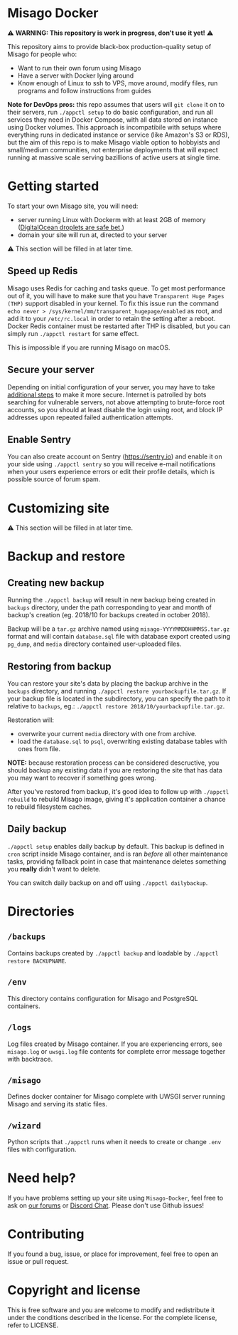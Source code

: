 Misago Docker
=============

⚠️ **WARNING: This repository is work in progress, don't use it yet!** ⚠️

This repository aims to provide black-box production-quality setup of Misago for people who:

- Want to run their own forum using Misago
- Have a server with Docker lying around
- Know enough of Linux to ssh to VPS, move around, modify files, run programs and follow instructions from guides

**Note for DevOps pros:** this repo assumes that users will `git clone` it on to their servers, run `./appctl setup` to do basic configuration, and run all services they need in Docker Compose, with all data stored on instance using Docker volumes. This approach is incompatibile with setups where everything runs in dedicated instance or service (like Amazon's S3 or RDS), but the aim of this repo is to make Misago viable option to hobbyists and small/medium communities, not enterprise deployments that will expect running at massive scale serving bazillions of active users at single time.


Getting started
===============

To start your own Misago site, you will need:

- server running Linux with Dockerm with at least 2GB of memory ([DigitalOcean droplets are safe bet.](https://m.do.co/c/a8c85735320a))
- domain your site will run at, directed to your server


⚠️ This section will be filled in at later time.


Speed up Redis
--------------

Misago uses Redis for caching and tasks queue. To get most performance out of it, you will have to make sure that you have `Transparent Huge Pages (THP)` support disabled in your kernel. To fix this issue run the command `echo never > /sys/kernel/mm/transparent_hugepage/enabled` as root, and add it to your `/etc/rc.local` in order to retain the setting after a reboot. Docker Redis container must be restarted after THP is disabled, but you can simply run `./appctl restart` for same effect.

This is impossible if you are running Misago on macOS.


Secure your server
------------------

Depending on initial configuration of your server, you may have to take [additional steps](https://www.digitalocean.com/community/tutorials/initial-server-setup-with-ubuntu-18-04) to make it more secure. Internet is patrolled by bots searching for vulnerable servers, not above attempting to brute-force root accounts, so you should at least disable the login using root, and block IP addresses upon repeated failed authentication attempts.


Enable Sentry
-------------

You can also create account on Sentry (https://sentry.io) and enable it on your side using `./appctl sentry` so you will receive e-mail notifications when your users experience errors or edit their profile details, which is possible source of forum spam.


Customizing site
================

⚠️ This section will be filled in at later time.


Backup and restore
==================

Creating new backup
-------------------

Running the `./appctl backup` will result in new backup being created in `backups` directory, under the path corresponding to year and month of backup's creation (eg. 2018/10 for backups created in october 2018).

Backup will be a `tar.gz` archive named using `misago-YYYYMMDDHHMMSS.tar.gz` format and will contain `database.sql` file with database export created using `pg_dump`, and `media` directory contained user-uploaded files.


Restoring from backup
---------------------

You can restore your site's data by placing the backup archive in the `backups` directory, and running `./appctl restore yourbackupfile.tar.gz`. If your backup file is located in the subdirectory, you can specify the path to it relative to `backups`, eg.: `./appctl restore 2018/10/yourbackupfile.tar.gz`.

Restoration will:

- overwrite your current `media` directory with one from archive.
- load the `database.sql` to `psql`, overwriting existing database tables with ones from file.

**NOTE:** because restoration process can be considered descructive, you should backup any existing data if you are restoring the site that has data you may want to recover if something goes wrong.

After you've restored from backup, it's good idea to follow up with `./appctl rebuild` to rebuild Misago image, giving it's application container a chance to rebuild filesystem caches.


Daily backup
------------

`./appctl setup` enables daily backup by default. This backup is defined in `cron` script inside Misago container, and is ran *before* all other maintenance tasks, providing fallback point in case that maintenance deletes something you **really** didn't want to delete.

You can switch daily backup on and off using `./appctl dailybackup`.


Directories
===========

`/backups`
--------

Contains backups created by `./appctl backup` and loadable by `./appctl restore BACKUPNAME`.


`/env`
----

This directory contains configuration for Misago and PostgreSQL containers.


`/logs`
-----

Log files created by Misago container. If you are experiencing errors, see `misago.log` or `uwsgi.log` file contents for complete error message together with backtrace.


`/misago`
-------

Defines docker container for Misago complete with UWSGI server running Misago and serving its static files.


`/wizard`
-------

Python scripts that `./appctl` runs when it needs to create or change `.env` files with configuration.


Need help?
==========

If you have problems setting up your site using `Misago-Docker`, feel free to ask on [our forums](https://misago-project.org/) or [Discord Chat](https://discord.gg/fwvrZgB). Please don't use Github issues!


Contributing
============

If you found a bug, issue, or place for improvement, feel free to open an issue or pull request.


Copyright and license
=====================

This is free software and you are welcome to modify and redistribute it under the conditions described in the license.
For the complete license, refer to LICENSE.
